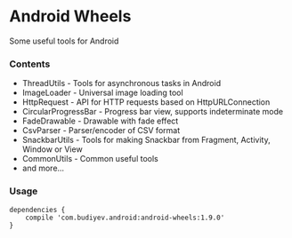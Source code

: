 # Android Wheels
Some useful tools for Android

### Contents
* ThreadUtils - Tools for asynchronous tasks in Android
* ImageLoader - Universal image loading tool
* HttpRequest - API for HTTP requests based on HttpURLConnection
* CircularProgressBar - Progress bar view, supports indeterminate mode
* FadeDrawable - Drawable with fade effect
* CsvParser - Parser/encoder of CSV format
* SnackbarUtils - Tools for making Snackbar from Fragment, Activity, Window or View
* CommonUtils - Common useful tools
* and more...

### Usage
```
dependencies {
    compile 'com.budiyev.android:android-wheels:1.9.0'
}
```
